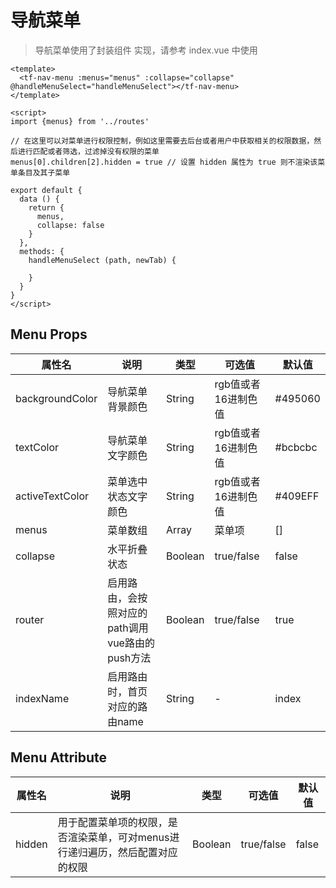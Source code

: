 # 导航菜单

> 导航菜单使用了封装组件 <tf-nav-menu></tf-nav-menu> 实现，请参考 index.vue 中使用

```vue
<template>
  <tf-nav-menu :menus="menus" :collapse="collapse" @handleMenuSelect="handleMenuSelect"></tf-nav-menu>
</template>

<script>
import {menus} from '../routes'

// 在这里可以对菜单进行权限控制，例如这里需要去后台或者用户中获取相关的权限数据，然后进行匹配或者筛选，过滤掉没有权限的菜单
menus[0].children[2].hidden = true // 设置 hidden 属性为 true 则不渲染该菜单条目及其子菜单

export default {
  data () {
    return {
      menus,
      collapse: false
    }
  },
  methods: {
    handleMenuSelect (path, newTab) {
      
    }
  }
}
</script>
```

## Menu Props

|属性名|说明|类型|可选值|默认值|
|---|---|---|---|---|
|backgroundColor|导航菜单背景颜色|String|rgb值或者16进制色值|#495060|
|textColor|导航菜单文字颜色|String|rgb值或者16进制色值|#bcbcbc|
|activeTextColor|菜单选中状态文字颜色|String|rgb值或者16进制色值|#409EFF|
|menus|菜单数组|Array|菜单项|[]|
|collapse|水平折叠状态|Boolean|true/false|false|
|router|启用路由，会按照对应的path调用vue路由的push方法|Boolean|true/false|true|
|indexName|启用路由时，首页对应的路由name|String|-|index|

## Menu Attribute

|属性名|说明|类型|可选值|默认值|
|---|---|---|---|---|
|hidden|用于配置菜单项的权限，是否渲染菜单，可对menus进行递归遍历，然后配置对应的权限|Boolean|true/false|false
